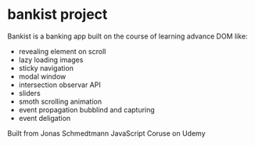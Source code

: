 # bankist project

Bankist is a banking app built on the course of learning advance DOM like:

- revealing element on scroll
- lazy loading images
- sticky navigation
- modal window
- intersection observar API
- sliders
- smoth scrolling animation
- event propagation bubblind and capturing
- event deligation

Built from Jonas Schmedtmann JavaScript Coruse on Udemy
